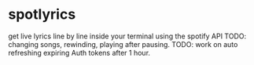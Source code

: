 # spotlyrics

get live lyrics line by line inside your terminal using the spotify API
TODO: changing songs, rewinding, playing after pausing.
TODO: work on auto refreshing expiring Auth tokens after 1 hour.
